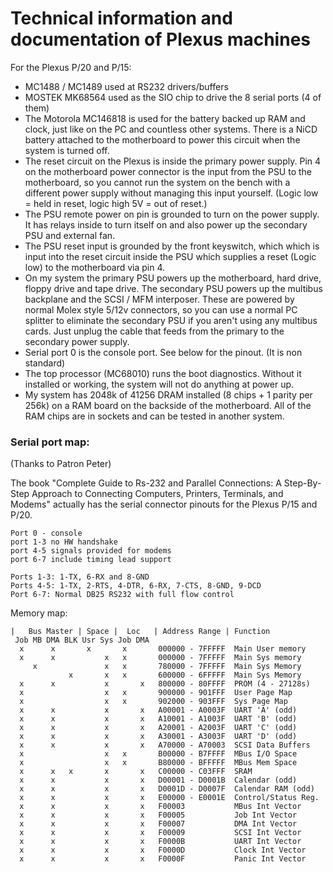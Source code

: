 # Technical information and documentation of Plexus machines

For the Plexus P/20 and P/15:

- MC1488 / MC1489 used at RS232 drivers/buffers
- MOSTEK MK68564 used as the SIO chip to drive the 8 serial ports (4 of them)
- The Motorola MC146818 is used for the battery backed up RAM and clock, just like on the PC and countless other systems. There is a NiCD battery attached to the motherboard to power this circuit when the system is turned off.  
- The reset circuit on the Plexus is inside the primary power supply. Pin 4 on the motherboard power connector is the input from the PSU to the motherboard, so you cannot run the system on the bench with a different power supply without managing this input yourself. (Logic low = held in reset, logic high 5V = out of reset.) 
- The PSU remote power on pin is grounded to turn on the power supply. It has relays inside to turn itself on and also power up the secondary PSU and external fan.
- The PSU reset input is grounded by the front keyswitch, which which is input into the reset circuit inside the PSU which supplies a reset (Logic low) to the motherboard via pin 4.
- On my system the primary PSU powers up the motherboard, hard drive, floppy drive and tape drive. The secondary PSU powers up the multibus backplane and the SCSI / MFM interposer. These are powered by normal Molex style 5/12v connectors, so you can use a normal PC splitter to eliminate the secondary PSU if you aren't using any multibus cards. Just unplug the cable that feeds from the primary to the secondary power supply.
- Serial port 0 is the console port. See below for the pinout. (It is non standard)
- The top processor (MC68010) runs the boot diagnostics. Without it installed or working, the system will not do anything at power up.
- My system has 2048k of 41256 DRAM installed (8 chips + 1 parity per 256k) on a RAM board on the backside of the motherboard. All of the RAM chips are in sockets and can be tested in another system. 

### Serial port map:

(Thanks to Patron Peter)

The book "Complete Guide to Rs-232 and Parallel Connections: A Step-By-Step Approach to Connecting Computers, Printers, Terminals, and Modems" actually has the serial connector pinouts for the Plexus P/15 and P/20.
```
Port 0 - console
port 1-3 no HW handshake
port 4-5 signals provided for modems
port 6-7 include timing lead support

Ports 1-3: 1-TX, 6-RX and 8-GND
Ports 4-5: 1-TX, 2-RTS, 4-DTR, 6-RX, 7-CTS, 8-GND, 9-DCD
Port 6-7: Normal DB25 RS232 with full flow control
```
Memory map:
```
|   Bus Master | Space |  Loc   | Address Range | Function
 Job MB DMA BLK Usr Sys Job DMA
  x      x       x       x       000000 - 7FFFFF  Main User memory
  x      x           x   x       000000 - 7FFFFF  Main Sys memory
     x               x   x       780000 - 7FFFFF  Main Sys Memory
             x       x   x       600000 - 6FFFFF  Main Sys Memory
  x      x           x       x   800000 - 80FFFF  PROM (4 - 27128s)
  x                  x   x       900000 - 901FFF  User Page Map
  x                  x   x       902000 - 903FFF  Sys Page Map
  x      x           x       x   A00001 - A0003F  UART 'A' (odd)
  x      x           x       x   A10001 - A1003F  UART 'B' (odd)
  x      x           x       x   A20001 - A2003F  UART 'C' (odd)
  x      x           x       x   A30001 - A3003F  UART 'D' (odd)
  x      x           x       x   A70000 - A70003  SCSI Data Buffers
  x                  x   x       B00000 - B7FFFF  MBus I/O Space
  x                  x   x       B80000 - BFFFFF  MBus Mem Space
  x      x   x       x       x   C00000 - C03FFF  SRAM
  x      x           x       x   D00001 - D0001B  Calendar (odd)
  x      x           x       x   D0001D - D0007F  Calendar RAM (odd)
  x      x           x       x   E00000 - E0001E  Control/Status Reg.
  x      x           x       x   F00003           MBus Int Vector
  x      x           x       x   F00005           Job Int Vector
  x      x           x       x   F00007           DMA Int Vector
  x      x           x       x   F00009           SCSI Int Vector
  x      x           x       x   F0000B           UART Int Vector
  x      x           x       x   F0000D           Clock Int Vector
  x      x           x       x   F0000F           Panic Int Vector
```
